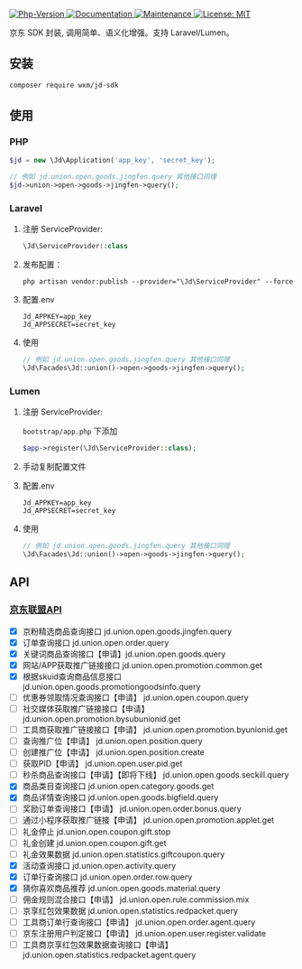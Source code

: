 <p>
  <a href="https://github.com/qq15725/taobao-sdk" target="_blank">
    <img alt="Php-Version" src="https://img.shields.io/packagist/php-v/wxm/jd-sdk.svg" />
  </a>
  <a href="https://github.com/qq15725/jd-sdk" target="_blank">
    <img alt="Documentation" src="https://img.shields.io/badge/documentation-yes-brightgreen.svg" />
  </a>
  <a href="https://github.com/qq15725/jd-sdk/graphs/commit-activity" target="_blank">
    <img alt="Maintenance" src="https://img.shields.io/badge/Maintained%3F-yes-green.svg" />
  </a>
  <a href="https://github.com/qq15725/jd-sdk/blob/master/LICENSE" target="_blank">
    <img alt="License: MIT" src="https://img.shields.io/badge/License-MIT-yellow.svg" />
  </a>
</p>

京东 SDK 封装, 调用简单、语义化增强。支持 Laravel/Lumen。 

## 安装

```bash
composer require wxm/jd-sdk
```

## 使用

### PHP 

```php
$jd = new \Jd\Application('app_key', 'secret_key');

// 例如 jd.union.open.goods.jingfen.query 其他接口同理
$jd->union->open->goods->jingfen->query();
```

### Laravel

1. 注册 ServiceProvider:
    ```php
    \Jd\ServiceProvider::class
    ```
    
2. 发布配置：
    ```shell
    php artisan vendor:publish --provider="\Jd\ServiceProvider" --force
    ```
    
3. 配置.env
    ```dotenv
    Jd_APPKEY=app_key
    Jd_APPSECRET=secret_key
    ```
    
4. 使用
    ```php
    // 例如 jd.union.open.goods.jingfen.query 其他接口同理
    \Jd\Facades\Jd::union()->open->goods->jingfen->query();
    ```
    
### Lumen

1. 注册 ServiceProvider:
   
    `bootstrap/app.php` 下添加

    ```php
    $app->register(\Jd\ServiceProvider::class);
    ``` 
2. 手动复制配置文件

3. 配置.env
    ```dotenv
    Jd_APPKEY=app_key
    Jd_APPSECRET=secret_key
    ```

4. 使用
    ```php
    // 例如 jd.union.open.goods.jingfen.query 其他接口同理
    \Jd\Facades\Jd::union()->open->goods->jingfen->query();
    ```

## API

### [京东联盟API](https://union.jd.com/openplatform/api)

- [x] 京粉精选商品查询接口 jd.union.open.goods.jingfen.query
- [x] 订单查询接口 jd.union.open.order.query
- [x] 关键词商品查询接口【申请】jd.union.open.goods.query
- [x] 网站/APP获取推广链接接口 jd.union.open.promotion.common.get
- [x] 根据skuid查询商品信息接口 jd.union.open.goods.promotiongoodsinfo.query
- [ ] 优惠券领取情况查询接口【申请】 jd.union.open.coupon.query
- [ ] 社交媒体获取推广链接接口【申请】jd.union.open.promotion.bysubunionid.get
- [ ] 工具商获取推广链接接口【申请】 jd.union.open.promotion.byunionid.get
- [ ] 查询推广位【申请】 jd.union.open.position.query
- [ ] 创建推广位【申请】 jd.union.open.position.create
- [ ] 获取PID【申请】 jd.union.open.user.pid.get
- [ ] 秒杀商品查询接口【申请】【即将下线】 jd.union.open.goods.seckill.query
- [x] 商品类目查询接口 jd.union.open.category.goods.get
- [x] 商品详情查询接口 jd.union.open.goods.bigfield.query
- [ ] 奖励订单查询接口【申请】 jd.union.open.order.bonus.query
- [ ] 通过小程序获取推广链接【申请】 jd.union.open.promotion.applet.get
- [ ] 礼金停止 jd.union.open.coupon.gift.stop
- [ ] 礼金创建 jd.union.open.coupon.gift.get
- [ ] 礼金效果数据 jd.union.open.statistics.giftcoupon.query
- [x] 活动查询接口 jd.union.open.activity.query
- [x] 订单行查询接口 jd.union.open.order.row.query
- [x] 猜你喜欢商品推荐 jd.union.open.goods.material.query
- [ ] 佣金规则混合接口【申请】 jd.union.open.rule.commission.mix
- [ ] 京享红包效果数据 jd.union.open.statistics.redpacket.query
- [ ] 工具商订单行查询接口【申请】 jd.union.open.order.agent.query
- [ ] 京东注册用户判定接口【申请】 jd.union.open.user.register.validate
- [ ] 工具商京享红包效果数据查询接口【申请】 jd.union.open.statistics.redpacket.agent.query